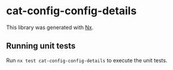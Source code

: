 # cat-config-config-details

This library was generated with [Nx](https://nx.dev).

## Running unit tests

Run `nx test cat-config-config-details` to execute the unit tests.
